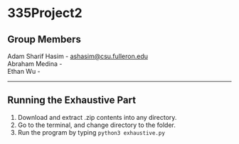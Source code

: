 # 335Project2

## Group Members
Adam Sharif Hasim - ashasim@csu.fulleron.edu  
Abraham Medina -  
Ethan Wu -  

---

## Running the Exhaustive Part
1. Download and extract .zip contents into any directory.
2. Go to the terminal, and change directory to the folder.
3. Run the program by typing `python3 exhaustive.py`
